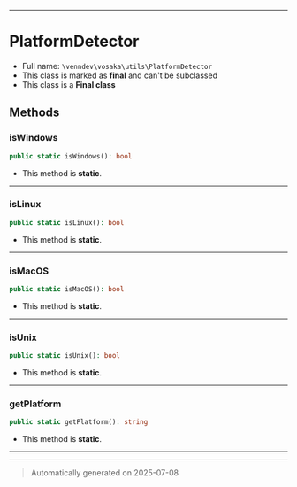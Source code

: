 ***

# PlatformDetector





* Full name: `\venndev\vosaka\utils\PlatformDetector`
* This class is marked as **final** and can't be subclassed
* This class is a **Final class**




## Methods


### isWindows



```php
public static isWindows(): bool
```



* This method is **static**.








***

### isLinux



```php
public static isLinux(): bool
```



* This method is **static**.








***

### isMacOS



```php
public static isMacOS(): bool
```



* This method is **static**.








***

### isUnix



```php
public static isUnix(): bool
```



* This method is **static**.








***

### getPlatform



```php
public static getPlatform(): string
```



* This method is **static**.








***


***
> Automatically generated on 2025-07-08
